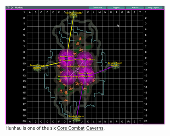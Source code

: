 ![](../images/HunhauMap.jpg "fig:HunhauMap.jpg") Hunhau is one of the six
[Core Combat](../items/Core_Combat.md) [Caverns](Caverns.md).


